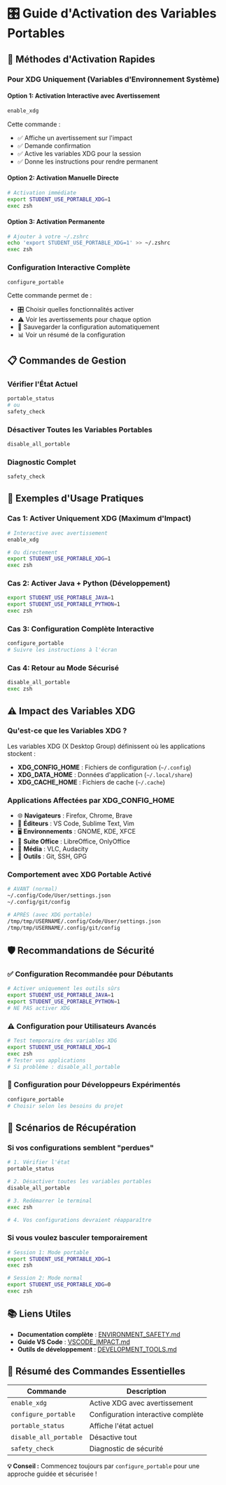 # 🎛️ Guide d'Activation des Variables Portables

## 🚀 Méthodes d'Activation Rapides

### Pour XDG Uniquement (Variables d'Environnement Système)

#### Option 1: Activation Interactive avec Avertissement
```bash
enable_xdg
```
Cette commande :
- ✅ Affiche un avertissement sur l'impact
- ✅ Demande confirmation
- ✅ Active les variables XDG pour la session
- ✅ Donne les instructions pour rendre permanent

#### Option 2: Activation Manuelle Directe
```bash
# Activation immédiate
export STUDENT_USE_PORTABLE_XDG=1
exec zsh
```

#### Option 3: Activation Permanente
```bash
# Ajouter à votre ~/.zshrc
echo 'export STUDENT_USE_PORTABLE_XDG=1' >> ~/.zshrc
exec zsh
```

### Configuration Interactive Complète
```bash
configure_portable
```
Cette commande permet de :
- 🎛️ Choisir quelles fonctionnalités activer
- ⚠️ Voir les avertissements pour chaque option
- 💾 Sauvegarder la configuration automatiquement
- 📊 Voir un résumé de la configuration

## 📋 Commandes de Gestion

### Vérifier l'État Actuel
```bash
portable_status
# ou
safety_check
```

### Désactiver Toutes les Variables Portables
```bash
disable_all_portable
```

### Diagnostic Complet
```bash
safety_check
```

## 🎯 Exemples d'Usage Pratiques

### Cas 1: Activer Uniquement XDG (Maximum d'Impact)
```bash
# Interactive avec avertissement
enable_xdg

# Ou directement
export STUDENT_USE_PORTABLE_XDG=1
exec zsh
```

### Cas 2: Activer Java + Python (Développement)
```bash
export STUDENT_USE_PORTABLE_JAVA=1
export STUDENT_USE_PORTABLE_PYTHON=1
exec zsh
```

### Cas 3: Configuration Complète Interactive
```bash
configure_portable
# Suivre les instructions à l'écran
```

### Cas 4: Retour au Mode Sécurisé
```bash
disable_all_portable
exec zsh
```

## ⚠️ Impact des Variables XDG

### Qu'est-ce que les Variables XDG ?
Les variables XDG (X Desktop Group) définissent où les applications stockent :
- **XDG_CONFIG_HOME** : Fichiers de configuration (`~/.config`)
- **XDG_DATA_HOME** : Données d'application (`~/.local/share`)
- **XDG_CACHE_HOME** : Fichiers de cache (`~/.cache`)

### Applications Affectées par XDG_CONFIG_HOME
- 🌐 **Navigateurs** : Firefox, Chrome, Brave
- 📝 **Éditeurs** : VS Code, Sublime Text, Vim
- 🖥️ **Environnements** : GNOME, KDE, XFCE
- 📄 **Suite Office** : LibreOffice, OnlyOffice
- 🎵 **Média** : VLC, Audacity
- 🔧 **Outils** : Git, SSH, GPG

### Comportement avec XDG Portable Activé
```bash
# AVANT (normal)
~/.config/Code/User/settings.json
~/.config/git/config

# APRÈS (avec XDG portable)
/tmp/tmp/USERNAME/.config/Code/User/settings.json
/tmp/tmp/USERNAME/.config/git/config
```

## 🛡️ Recommandations de Sécurité

### ✅ Configuration Recommandée pour Débutants
```bash
# Activer uniquement les outils sûrs
export STUDENT_USE_PORTABLE_JAVA=1
export STUDENT_USE_PORTABLE_PYTHON=1
# NE PAS activer XDG
```

### ⚠️ Configuration pour Utilisateurs Avancés
```bash
# Test temporaire des variables XDG
export STUDENT_USE_PORTABLE_XDG=1
exec zsh
# Tester vos applications
# Si problème : disable_all_portable
```

### 🔧 Configuration pour Développeurs Expérimentés
```bash
configure_portable
# Choisir selon les besoins du projet
```

## 🔄 Scénarios de Récupération

### Si vos configurations semblent "perdues"
```bash
# 1. Vérifier l'état
portable_status

# 2. Désactiver toutes les variables portables
disable_all_portable

# 3. Redémarrer le terminal
exec zsh

# 4. Vos configurations devraient réapparaître
```

### Si vous voulez basculer temporairement
```bash
# Session 1: Mode portable
export STUDENT_USE_PORTABLE_XDG=1
exec zsh

# Session 2: Mode normal
export STUDENT_USE_PORTABLE_XDG=0
exec zsh
```

## 📚 Liens Utiles

- **Documentation complète** : [ENVIRONMENT_SAFETY.md](ENVIRONMENT_SAFETY.md)
- **Guide VS Code** : [VSCODE_IMPACT.md](VSCODE_IMPACT.md)
- **Outils de développement** : [DEVELOPMENT_TOOLS.md](DEVELOPMENT_TOOLS.md)

## 🎯 Résumé des Commandes Essentielles

| Commande | Description |
|----------|-------------|
| `enable_xdg` | Active XDG avec avertissement |
| `configure_portable` | Configuration interactive complète |
| `portable_status` | Affiche l'état actuel |
| `disable_all_portable` | Désactive tout |
| `safety_check` | Diagnostic de sécurité |

**💡 Conseil :** Commencez toujours par `configure_portable` pour une approche guidée et sécurisée !
